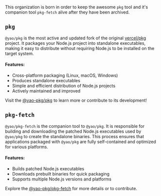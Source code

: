 This organization is born in order to keep the awesome `pkg` tool and it's companion tool `pkg-fetch` alive after they have been archived.

## `pkg`

`@yao/pkg` is the most active and updated fork of the original [vercel/pkg](https://github.com/vercel/pkg) project. It packages your Node.js project into standalone executables, making it easy to distribute without requiring Node.js to be installed on the target system.

#### Features:
- Cross-platform packaging (Linux, macOS, Windows)
- Produces standalone executables
- Simple and efficient distribution of Node.js projects
- Actively maintained and improved

Visit the [@yao-pkg/pkg](https://github.com/yao-pkg/pkg) to learn more or contribute to its development!

## `pkg-fetch`

`@yao/pkg-fetch` is the companion tool to `@yao/pkg`. It is responsible for building and downloading the patched Node.js executables used by `@yao/pkg` to create the standalone binaries. This process ensures that applications packaged with `@yao/pkg` are fully self-contained and optimized for various platforms.

#### Features:
- Builds patched Node.js executables
- Downloads prebuilt binaries for quick packaging
- Supports multiple Node.js versions and platforms

Explore the [@yao-pkg/pkg-fetch](https://github.com/yao-pkg/pkg-fetch) for more details or to contribute.
